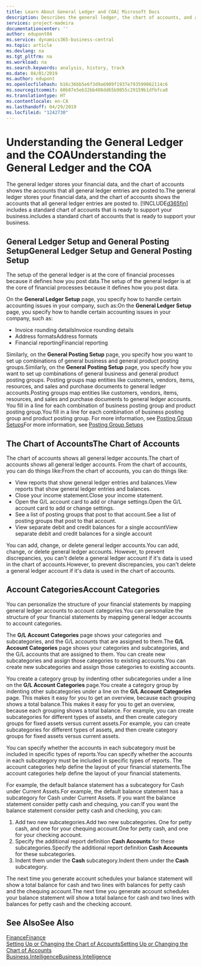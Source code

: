 ```yaml
---
title: Learn About General Ledger and COA| Microsoft Docs
description: Describes the general ledger, the chart of accounts, and account categories.
services: project-madeira
documentationcenter: ''
author: edupont04
ms.service: dynamics365-business-central
ms.topic: article
ms.devlang: na
ms.tgt_pltfrm: na
ms.workload: na
ms.search.keywords: analysis, history, track
ms.date: 04/01/2019
ms.author: edupont
ms.openlocfilehash: b16c36bb5e6f3d9a6909f1937e793599062114c6
ms.sourcegitcommit: 60b87e5eb32bb408dd65b9855c29159b1dfbfca8
ms.translationtype: HT
ms.contentlocale: en-CA
ms.lasthandoff: 04/29/2019
ms.locfileid: "1242730"
---
```

# <a name="understanding-the-general-ledger-and-the-coa"></a><span data-ttu-id="2c6d3-103">Understanding the General Ledger and the COA</span><span class="sxs-lookup"><span data-stu-id="2c6d3-103">Understanding the General Ledger and the COA</span></span>
<span data-ttu-id="2c6d3-104">The general ledger stores your financial data, and the chart of accounts shows the accounts that all general ledger entries are posted to.</span><span class="sxs-lookup"><span data-stu-id="2c6d3-104">The general ledger stores your financial data, and the chart of accounts shows the accounts that all general ledger entries are posted to.</span></span> [!INCLUDE[d365fin](includes/d365fin_md.md)] <span data-ttu-id="2c6d3-105">includes a standard chart of accounts that is ready to support your business.</span><span class="sxs-lookup"><span data-stu-id="2c6d3-105">includes a standard chart of accounts that is ready to support your business.</span></span>

## <a name="general-ledger-setup-and-general-posting-setup"></a><span data-ttu-id="2c6d3-106">General Ledger Setup and General Posting Setup</span><span class="sxs-lookup"><span data-stu-id="2c6d3-106">General Ledger Setup and General Posting Setup</span></span>
<span data-ttu-id="2c6d3-107">The setup of the general ledger is at the core of financial processes because it defines how you post data.</span><span class="sxs-lookup"><span data-stu-id="2c6d3-107">The setup of the general ledger is at the core of financial processes because it defines how you post data.</span></span>  

<span data-ttu-id="2c6d3-108">On the **General Ledger Setup** page, you specify how to handle certain accounting issues in your company, such as:</span><span class="sxs-lookup"><span data-stu-id="2c6d3-108">On the **General Ledger Setup** page, you specify how to handle certain accounting issues in your company, such as:</span></span>  

* <span data-ttu-id="2c6d3-109">Invoice rounding details</span><span class="sxs-lookup"><span data-stu-id="2c6d3-109">Invoice rounding details</span></span>  
* <span data-ttu-id="2c6d3-110">Address formats</span><span class="sxs-lookup"><span data-stu-id="2c6d3-110">Address formats</span></span>  
* <span data-ttu-id="2c6d3-111">Financial reporting</span><span class="sxs-lookup"><span data-stu-id="2c6d3-111">Financial reporting</span></span>  

<span data-ttu-id="2c6d3-112">Similarly, on the **General Posting Setup** page, you specify how you want to set up combinations of general business and general product posting groups.</span><span class="sxs-lookup"><span data-stu-id="2c6d3-112">Similarly, on the **General Posting Setup** page, you specify how you want to set up combinations of general business and general product posting groups.</span></span> <span data-ttu-id="2c6d3-113">Posting groups map entities like customers, vendors, items, resources, and sales and purchase documents to general ledger accounts.</span><span class="sxs-lookup"><span data-stu-id="2c6d3-113">Posting groups map entities like customers, vendors, items, resources, and sales and purchase documents to general ledger accounts.</span></span> <span data-ttu-id="2c6d3-114">You fill in a line for each combination of business posting group and product posting group.</span><span class="sxs-lookup"><span data-stu-id="2c6d3-114">You fill in a line for each combination of business posting group and product posting group.</span></span> <span data-ttu-id="2c6d3-115">For more information, see [Posting Group Setups](finance-posting-groups.md)</span><span class="sxs-lookup"><span data-stu-id="2c6d3-115">For more information, see [Posting Group Setups](finance-posting-groups.md)</span></span>  

## <a name="the-chart-of-accounts"></a><span data-ttu-id="2c6d3-116">The Chart of Accounts</span><span class="sxs-lookup"><span data-stu-id="2c6d3-116">The Chart of Accounts</span></span>
<span data-ttu-id="2c6d3-117">The chart of accounts shows all general ledger accounts.</span><span class="sxs-lookup"><span data-stu-id="2c6d3-117">The chart of accounts shows all general ledger accounts.</span></span> <span data-ttu-id="2c6d3-118">From the chart of accounts, you can do things like:</span><span class="sxs-lookup"><span data-stu-id="2c6d3-118">From the chart of accounts, you can do things like:</span></span>  

* <span data-ttu-id="2c6d3-119">View reports that show general ledger entries and balances.</span><span class="sxs-lookup"><span data-stu-id="2c6d3-119">View reports that show general ledger entries and balances.</span></span>  
* <span data-ttu-id="2c6d3-120">Close your income statement.</span><span class="sxs-lookup"><span data-stu-id="2c6d3-120">Close your income statement.</span></span>  
* <span data-ttu-id="2c6d3-121">Open the G/L account card to add or change settings.</span><span class="sxs-lookup"><span data-stu-id="2c6d3-121">Open the G/L account card to add or change settings.</span></span>  
* <span data-ttu-id="2c6d3-122">See a list of posting groups that post to that account.</span><span class="sxs-lookup"><span data-stu-id="2c6d3-122">See a list of posting groups that post to that account.</span></span>
* <span data-ttu-id="2c6d3-123">View separate debit and credit balances for a single account</span><span class="sxs-lookup"><span data-stu-id="2c6d3-123">View separate debit and credit balances for a single account</span></span>  

<span data-ttu-id="2c6d3-124">You can add, change, or delete general ledger accounts.</span><span class="sxs-lookup"><span data-stu-id="2c6d3-124">You can add, change, or delete general ledger accounts.</span></span> <span data-ttu-id="2c6d3-125">However, to prevent discrepancies, you can't delete a general ledger account if it's data is used in the chart of accounts.</span><span class="sxs-lookup"><span data-stu-id="2c6d3-125">However, to prevent discrepancies, you can't delete a general ledger account if it's data is used in the chart of accounts.</span></span>  

## <a name="account-categories"></a><span data-ttu-id="2c6d3-126">Account Categories</span><span class="sxs-lookup"><span data-stu-id="2c6d3-126">Account Categories</span></span>
<span data-ttu-id="2c6d3-127">You can personalize the structure of your financial statements by mapping general ledger accounts to account categories.</span><span class="sxs-lookup"><span data-stu-id="2c6d3-127">You can personalize the structure of your financial statements by mapping general ledger accounts to account categories.</span></span>  

<span data-ttu-id="2c6d3-128">The **G/L Account Categories** page shows your categories and subcategories, and the G/L accounts that are assigned to them.</span><span class="sxs-lookup"><span data-stu-id="2c6d3-128">The **G/L Account Categories** page shows your categories and subcategories, and the G/L accounts that are assigned to them.</span></span> <span data-ttu-id="2c6d3-129">You can create new subcategories and assign those categories to existing accounts.</span><span class="sxs-lookup"><span data-stu-id="2c6d3-129">You can create new subcategories and assign those categories to existing accounts.</span></span>  

<span data-ttu-id="2c6d3-130">You create a category group by indenting other subcategories under a line on the **G/L Account Categories** page.</span><span class="sxs-lookup"><span data-stu-id="2c6d3-130">You create a category group by indenting other subcategories under a line on the **G/L Account Categories** page.</span></span> <span data-ttu-id="2c6d3-131">This makes it easy for you to get an overview, because each grouping shows a total balance.</span><span class="sxs-lookup"><span data-stu-id="2c6d3-131">This makes it easy for you to get an overview, because each grouping shows a total balance.</span></span> <span data-ttu-id="2c6d3-132">For example, you can create subcategories for different types of assets, and then create category groups for fixed assets versus current assets.</span><span class="sxs-lookup"><span data-stu-id="2c6d3-132">For example, you can create subcategories for different types of assets, and then create category groups for fixed assets versus current assets.</span></span>  

<span data-ttu-id="2c6d3-133">You can specify whether the accounts in each subcategory must be included in specific types of reports.</span><span class="sxs-lookup"><span data-stu-id="2c6d3-133">You can specify whether the accounts in each subcategory must be included in specific types of reports.</span></span> <span data-ttu-id="2c6d3-134">The account categories help define the layout of your financial statements.</span><span class="sxs-lookup"><span data-stu-id="2c6d3-134">The account categories help define the layout of your financial statements.</span></span>  

<span data-ttu-id="2c6d3-135">For example, the default balance statement has a subcategory for Cash under Current Assets.</span><span class="sxs-lookup"><span data-stu-id="2c6d3-135">For example, the default balance statement has a subcategory for Cash under Current Assets.</span></span> <span data-ttu-id="2c6d3-136">If you want the balance statement consider petty cash and chequing, you can:</span><span class="sxs-lookup"><span data-stu-id="2c6d3-136">If you want the balance statement consider petty cash and checking, you can:</span></span>  

1. <span data-ttu-id="2c6d3-137">Add two new subcategories.</span><span class="sxs-lookup"><span data-stu-id="2c6d3-137">Add two new subcategories.</span></span> <span data-ttu-id="2c6d3-138">One for petty cash, and one for your chequing account.</span><span class="sxs-lookup"><span data-stu-id="2c6d3-138">One for petty cash, and one for your checking account.</span></span>  
2. <span data-ttu-id="2c6d3-139">Specify the additional report definition **Cash Accounts** for these subcategories.</span><span class="sxs-lookup"><span data-stu-id="2c6d3-139">Specify the additional report definition **Cash Accounts** for these subcategories.</span></span>  
3. <span data-ttu-id="2c6d3-140">Indent them under the **Cash** subcategory.</span><span class="sxs-lookup"><span data-stu-id="2c6d3-140">Indent them under the **Cash** subcategory.</span></span>  

<span data-ttu-id="2c6d3-141">The next time you generate account schedules your balance statement will show a total balance for cash and two lines with balances for petty cash and the chequing account.</span><span class="sxs-lookup"><span data-stu-id="2c6d3-141">The next time you generate account schedules your balance statement will show a total balance for cash and two lines with balances for petty cash and the checking account.</span></span>  

## <a name="see-also"></a><span data-ttu-id="2c6d3-142">See Also</span><span class="sxs-lookup"><span data-stu-id="2c6d3-142">See Also</span></span>
[<span data-ttu-id="2c6d3-143">Finance</span><span class="sxs-lookup"><span data-stu-id="2c6d3-143">Finance</span></span>](finance.md)  
[<span data-ttu-id="2c6d3-144">Setting Up or Changing the Chart of Accounts</span><span class="sxs-lookup"><span data-stu-id="2c6d3-144">Setting Up or Changing the Chart of Accounts</span></span>](finance-setup-chart-accounts.md)  
[<span data-ttu-id="2c6d3-145">Business Intelligence</span><span class="sxs-lookup"><span data-stu-id="2c6d3-145">Business Intelligence</span></span>](bi.md)  
